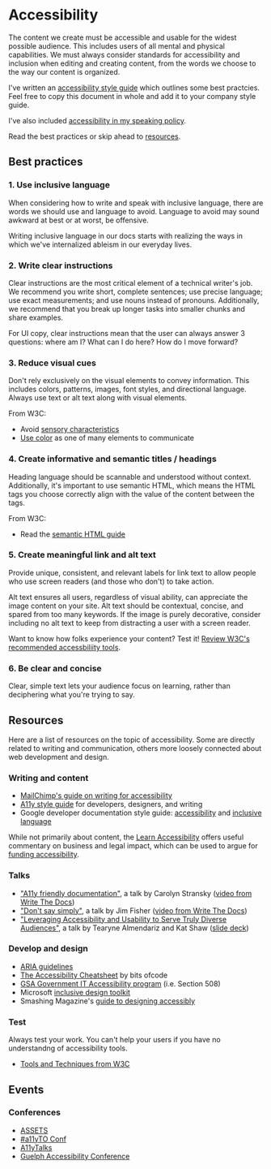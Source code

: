 # Accessibility

The content we create must be accessible and usable for the widest possible audience. This
includes users of all mental and physical capabilities. We must always consider standards for
accessibility and inclusion when editing and creating content, from the words we choose to
the way our content is organized.

I've written an [accessibility style guide](style.md) which outlines some best practcies.
Feel free to copy this document in whole and add it to your company style guide.

I've also included [accessibility in my speaking policy](https://heyawhite.com/speaking/#a11y).

Read the best practices or skip ahead to [resources](#resources).

## Best practices

### 1. Use inclusive language

When considering how to write and speak with inclusive language, there are words we should
use and language to avoid. Language to avoid may sound awkward at best or at worst, be
offensive.

Writing inclusive language in our docs starts with realizing the ways in which we've
internalized ableism in our everyday lives.

### 2. Write clear instructions 

Clear instructions are the most critical element of a technical writer's job. We recommend you
write short, complete sentences; use precise language; use exact measurements; and use nouns
instead of pronouns. Additionally, we recommend that you break up longer tasks into smaller
chunks and share examples.

For UI copy, clear instructions mean that the user can always answer 3 questions: where am I?
What can I do here? How do I move forward?

### 3. Reduce visual cues

Don't rely exclusively on the visual elements to convey information. This includes colors, patterns,
images, font styles, and directional language. Always use text or alt text along with visual elements. 

From W3C:

*  Avoid [sensory characteristics](https://www.w3.org/WAI/WCAG21/quickref/?versions=2.0&showtechniques=133#qr-content-structure-separation-understanding)
*  [Use color](https://www.w3.org/WAI/WCAG21/quickref/?versions=2.0&showtechniques=132%2C133%2C141#use-of-color)
   as one of many elements to communicate

### 4. Create informative and semantic titles / headings

Heading language should be scannable and understood without context. Additionally, it's important to
use semantic HTML, which means the HTML tags you choose correctly align with the value of the content
between the tags.

From W3C:

*  Read the [semantic HTML guide](https://www.w3schools.com/html/html5_semantic_elements.asp)

### 5. Create meaningful link and alt text

Provide unique, consistent, and relevant labels for link text to allow people who use screen readers
(and those who don't) to take action. 

Alt text ensures all users, regardless of visual ability, can appreciate the image content on your
site. Alt text should be contextual, concise, and spared from too many keywords. If the image is
purely decorative, consider including no alt text to keep from distracting a user with a screen reader.

Want to know how folks experience your content? Test it! [Review W3C's recommended accessbiliity
tools](https://www.w3.org/WAI/people-use-web/tools-techniques/).

### 6. Be clear and concise

Clear, simple text lets your audience focus on learning, rather than deciphering what you're trying
to say. 

## Resources

Here are a list of resources on the topic of accessibility. Some are directly related to writing and
communication, others more loosely connected about web development and design.

### Writing and content

- [MailChimp's guide on writing for accessibility](https://styleguide.mailchimp.com/writing-for-accessibility/)
- [A11y style guide](https://a11y-style-guide.com/style-guide/) for developers, designers, and writing
- Google developer documentation style guide:
  [accessibility](https://developers.google.com/style/accessibility) and
  [inclusive language](https://developers.google.com/style/inclusive-documentation)

While not primarily about content, the [Learn Accessibility](https://web.dev/learn/accessibility/)
offers useful commentary on business and legal impact, which can be used to
argue for [funding accessibility](https://pleasefunda11y.com/).

### Talks
- ["A11y friendly documentation"](https://github.com/carolstran/tech-talks/blob/master/abstracts/a11y-friendly-docs.md),
  a talk by Carolyn Stransky ([video from Write The Docs](https://youtu.be/SLUJG625Si0))
- ["Don't say simply"](https://www.writethedocs.org/videos/prague/2018/don-t-say-simply-jim-fisher/),
  a talk by Jim Fisher ([video from Write The Docs](https://youtu.be/gsT2BBWBVmM))
- ["Leveraging Accessibility and Usability to Serve Truly Diverse Audiences"](https://a11ytalks.com/posts/2020-OCT),
  a talk by Tearyne Almendariz and Kat Shaw ([slide deck](https://docs.google.com/presentation/d/112kJTTyvv4P-AVFW8-3djoA6dwc_LfCv6iaZ9xeWTD0/))

### Develop and design

- [ARIA guidelines](https://developer.mozilla.org/en-US/docs/Web/Accessibility/ARIA)
- [The Accessibility Cheatsheet](https://bitsofco.de/the-accessibility-cheatsheet/) by bits ofcode
- [GSA Government IT Accessibility program](https://www.section508.gov/about-us) (i.e. Section 508)
- Microsoft [inclusive design toolkit](https://www.microsoft.com/design/inclusive/)
- Smashing Magazine's [guide to designing accessibly](https://www.smashingmagazine.com/2018/04/designing-accessibility-inclusion/)

### Test

Always test your work. You can't help your users if you have no understandng of accessibility tools.

- [Tools and Techniques from W3C](https://www.w3.org/WAI/people-use-web/tools-techniques/)

## Events

### Conferences

- [ASSETS](https://assets19.sigaccess.org/)
- [#a11yTO Conf](https://conf.a11yto.com/)
- [A11yTalks](https://a11ytalks.com/)
- [Guelph Accessibility Conference](https://opened.uoguelph.ca/accessibility-conference)
